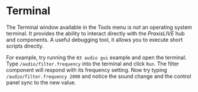 # Terminal

The Terminal window available in the Tools menu is _not_ an operating system terminal. It provides the ability to interact directly with the _PraxisLIVE_ hub and components. A useful debugging tool, it allows you to execute short scripts directly.

For example, try running the `03 audio gui` example and open the terminal. Type `/audio/filter.frequency` into the terminal and click `Run`. The filter component will respond with its frequency setting. Now try typing `/audio/filter.frequency 2000` and notice the sound change and the control panel sync to the new value.
